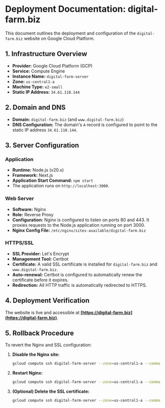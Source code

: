 # Deployment Documentation: digital-farm.biz

This document outlines the deployment and configuration of the `digital-farm.biz` website on Google Cloud Platform.

## 1. Infrastructure Overview

-   **Provider:** Google Cloud Platform (GCP)
-   **Service:** Compute Engine
-   **Instance Name:** `digital-farm-server`
-   **Zone:** `us-central1-a`
-   **Machine Type:** `e2-small`
-   **Static IP Address:** `34.61.110.144`

## 2. Domain and DNS

-   **Domain:** `digital-farm.biz` (and `www.digital-farm.biz`)
-   **DNS Configuration:** The domain's `A` record is configured to point to the static IP address `34.61.110.144`.

## 3. Server Configuration

### Application

-   **Runtime:** Node.js (v20.x)
-   **Framework:** Next.js
-   **Application Start Command:** `npm start`
-   The application runs on `http://localhost:3000`.

### Web Server

-   **Software:** Nginx
-   **Role:** Reverse Proxy
-   **Configuration:** Nginx is configured to listen on ports 80 and 443. It proxies requests to the Node.js application running on port 3000.
-   **Nginx Config File:** `/etc/nginx/sites-available/digital-farm.biz`

### HTTPS/SSL

-   **SSL Provider:** Let's Encrypt
-   **Management Tool:** Certbot
-   **Certificate:** A valid SSL certificate is installed for `digital-farm.biz` and `www.digital-farm.biz`.
-   **Auto-renewal:** Certbot is configured to automatically renew the certificate before it expires.
-   **Redirection:** All HTTP traffic is automatically redirected to HTTPS.

## 4. Deployment Verification

The website is live and accessible at **[https://digital-farm.biz](https://digital-farm.biz)**.

## 5. Rollback Procedure

To revert the Nginx and SSL configuration:

1.  **Disable the Nginx site:**
    ```bash
    gcloud compute ssh digital-farm-server --zone=us-central1-a --command="sudo rm /etc/nginx/sites-enabled/digital-farm.biz"
    ```
2.  **Restart Nginx:**
    ```bash
    gcloud compute ssh digital-farm-server --zone=us-central1-a --command="sudo systemctl restart nginx"
    ```
3.  **(Optional) Delete the SSL certificate:**
    ```bash
    gcloud compute ssh digital-farm-server --zone=us-central1-a --command="sudo certbot delete --cert-name digital-farm.biz"